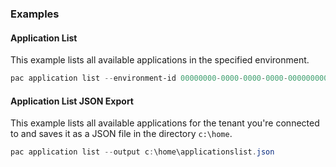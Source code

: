 ### Examples

#### Application List

This example lists all available applications in the specified environment.

```powershell
pac application list --environment-id 00000000-0000-0000-0000-000000000000
```

#### Application List JSON Export

This example lists all available applications for the tenant you're connected to and saves it as a JSON file in the directory `c:\home`.

```powershell
pac application list --output c:\home\applicationslist.json
```
